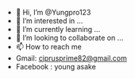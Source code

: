 - 👋 Hi, I’m @Yungpro123
- 👀 I’m interested in ...
- 🌱 I’m currently learning ...
- 💞️ I’m looking to collaborate on ...
- 📫 How to reach me 
- Gmail: ciprusprime82@gmail.com
- Facebook : young asake

<!---
Yungpro123/Yungpro123 is a ✨ special ✨ repository because its `README.md` (this file) appears on your GitHub profile.
You can click the Preview link to take a look at your changes.
--->
